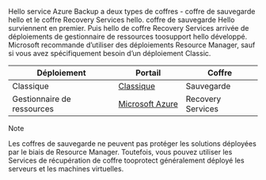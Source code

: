 Hello service Azure Backup a deux types de coffres - coffre de sauvegarde hello et le coffre Recovery Services hello. coffre de sauvegarde Hello surviennent en premier. Puis hello de coffre Recovery Services arrivée de déploiements de gestionnaire de ressources toosupport hello développé. Microsoft recommande d’utiliser des déploiements Resource Manager, sauf si vous avez spécifiquement besoin d’un déploiement Classic.

| **Déploiement** | **Portail** | **Coffre** |
| --- | --- | --- |
| Classique |[Classique](https://manage.windowsazure.com) |Sauvegarde |
| Gestionnaire de ressources |[Microsoft Azure](https://portal.azure.com) |Recovery Services |

> [!NOTE]
> Les coffres de sauvegarde ne peuvent pas protéger les solutions déployées par le biais de Resource Manager. Toutefois, vous pouvez utiliser les Services de récupération de coffre tooprotect généralement déployé les serveurs et les machines virtuelles.  
> 
> 

